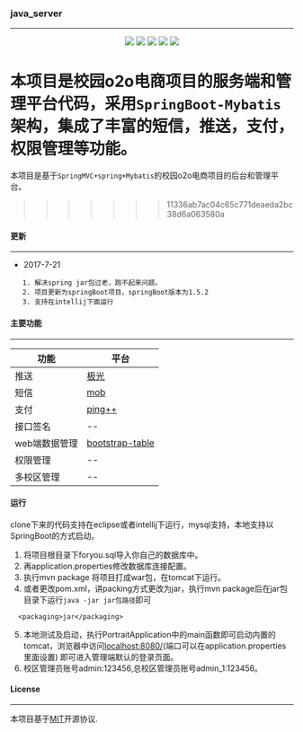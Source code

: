 ### java_server

----------
<p align="center">
<a href="http://www.oracle.com/technetwork/java/javase/overview/index.html"><img src="https://img.shields.io/badge/language-java%208.0-orange.svg"></a>
<a href="https://www.jetbrains.com/idea/"><img src="https://img.shields.io/badge/platform-jetbrains-66FF99.svg"></a>
<a href="http://www.eclipse.org/"><img src="https://img.shields.io/badge/platform-eclipse-46aae6.svg"></a>
<img src="https://img.shields.io/badge/license-MIT%203.0-CC3333.svg">
<img src="https://img.shields.io/badge/release-1.0.0-brightgreen.svg">
</p>

本项目是校园o2o电商项目的服务端和管理平台代码，采用`SpringBoot-Mybatis`架构，集成了丰富的短信，推送，支付，权限管理等功能。
=======
本项目是基于`SpringMVC+spring+Mybatis`的校园o2o电商项目的后台和管理平台。
>>>>>>> 11336ab7ac04c65c771deaeda2bc38d6a063580a

#### 更新

-------------
- 2017-7-21 
>  
       1. 解决spring jar包过老，跑不起来问题。
       2. 项目更新为springBoot项目，springBoot版本为1.5.2
       3. 支持在intellij下面运行


#### 主要功能

--------
|    功能    |   平台                            | 
|------------|-----------------------------------|
|   推送     |   [极光](https://www.jiguang.cn/) |
|   短信     |   [mob](http://www.mob.com/)      |
|   支付     |   [ping++](https://www.pingxx.com/)|
| 接口签名   |   --                               |
| web端数据管理 | [bootstrap-table](http://bootstrap-table.wenzhixin.net.cn/zh-cn/)|
| 权限管理   |   --                              |
| 多校区管理 |   --                              |

#### 运行
clone下来的代码支持在eclipse或者intellij下运行，mysql支持，本地支持以SpringBoot的方式启动。

1. 将项目根目录下foryou.sql导入你自己的数据库中。
2. 再application.properties修改数据库连接配置。
3. 执行mvn package 将项目打成war包，在tomcat下运行。
4. 或者更改pom.xml，讲packing方式更改为jar，执行mvn package后在jar包目录下运行```java -jar jar包路径```即可
 ```
   <packaging>jar</packaging>
 ```
5. 本地测试及启动，执行PortraitApplication中的main函数即可启动内置的tomcat，浏览器中访问[localhost:8080/](http://localhost:8080)(端口可以在application.properties里面设置)
即可进入管理端默认的登录页面。
6. 校区管理员账号admin:123456,总校区管理员账号admin_1:123456。
 
#### License

-----------
本项目基于[MIT](https://www.opensource.org/licenses/mit-license.php)开源协议. 
